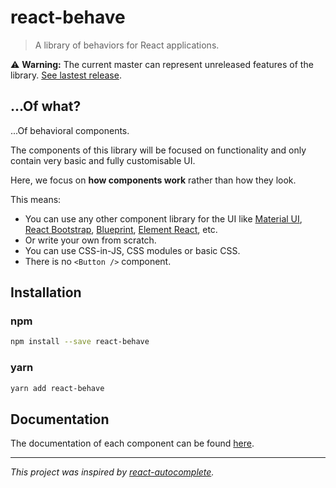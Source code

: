 <!--
  THIS FILE WAS GENERATED!
  Don't make any changes in it, update README-template.md instead.
  If you still need to make changes in this file, remove this header so it won't be overridden.
-->

# react-behave

> A library of behaviors for React applications.

⚠️ **Warning:** The current master can represent unreleased features of the library.
[See lastest release](https://github.com/simonrelet/react-behave/tree/0.7.1).

## ...Of what?

...Of behavioral components.

The components of this library will be focused on functionality and only contain very basic and fully customisable UI.

Here, we focus on **how components work** rather than how they look.

This means:

- You can use any other component library for the UI like [Material UI](https://material-ui.com/), [React Bootstrap](https://react-bootstrap.github.io/), [Blueprint](http://blueprintjs.com/), [Element React](https://eleme.github.io/element-react/#/en-US/quick-start), etc.
- Or write your own from scratch.
- You can use CSS-in-JS, CSS modules or basic CSS.
- There is no `<Button />` component.

## Installation

### npm

```sh
npm install --save react-behave
```

### yarn

```sh
yarn add react-behave
```

## Documentation

The documentation of each component can be found [here](https://github.com/simonrelet/react-behave/tree/0.7.1/docs).

---

_This project was inspired by [react-autocomplete](https://github.com/reactjs/react-autocomplete)._
